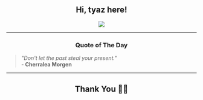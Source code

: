 <h2 align="center"> Hi, tyaz here!</h2>

<p align="center">
<a href="https://github.com/tyazx" alt="github streak"><img src="https://dvst-streak.herokuapp.com/?user=tyazx&theme=tokyonight&fire=DD472C"></a>
</p>

<hr>
<h3 align="center">Quote of The Day</h3>
<p align="center">
<blockquote>
<i>"Don't let the past steal your present."</i>
<br>
<b>- Cherralea Morgen</b>
</blockquote>
</p>


<hr>
<h2 align="center">Thank You 🙏🏼</h2>
